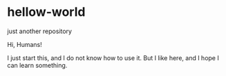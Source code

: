 # hellow-world
just another repository

Hi, Humans!

I just start this, and I do not know how to use it. 
But I like here, and I hope I can learn something.
